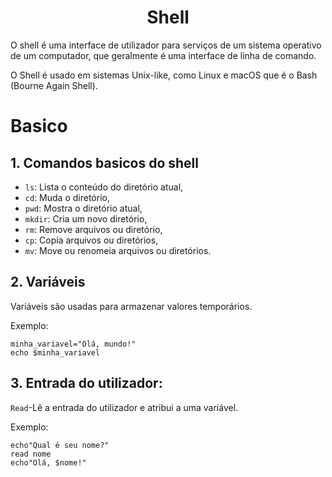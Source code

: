 # <center>Shell</center>
O shell é uma interface de utilizador para serviços de um sistema operativo de um computador, que geralmente é uma interface de linha de comando.

O Shell é usado em sistemas Unix-like, como Linux e macOS que é o Bash (Bourne Again Shell).

# Basico

## 1. Comandos basicos do shell
- `ls`: Lista o conteúdo do diretório atual,
- `cd`: Muda o diretório,
- `pwd`: Mostra o diretório atual,
- `mkdir`: Cria um novo diretório,
- `rm`: Remove arquivos ou diretório,
- `cp`: Copia arquivos ou diretórios,
- `mv`: Move ou renomeia arquivos ou diretórios.

## 2. Variáveis

Variáveis são usadas para armazenar valores temporários.

Exemplo:
```SHELL
minha_variavel="Olá, mundo!"
echo $minha_variavel
```

## 3. Entrada do utilizador:

`Read`-Lê a entrada do utilizador e atribui a uma variável.

Exemplo:
``` SHELL
echo"Qual é seu nome?"
read nome
echo"Olá, $nome!"
```


